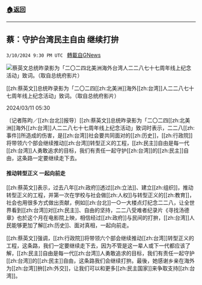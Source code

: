 ###  [:house:返回](README.md)
---


## 蔡︰守护台湾民主自由 继续打拚
`3/10/2024 9:30 PM UTC ` [轉載自GNews](https://gnews.org/articles/2382423)

![蔡英文总统昨录影为「二〇二四北美洲海外台湾人二二八七十七周年线上纪念活动」致词。（取自总统府影片）](https://img.ltn.com.tw/Upload/news/600/2024/03/11/75.jpg "蔡英文总统昨录影为「二〇二四北美洲海外台湾人二二八七十七周年线上纪念活动」致词。（取自总统府影片）")

[[zh:蔡英文]]总统昨录影为「二〇二四[[zh:北美洲]]海外[[zh:台湾]]人二二八七十七周年线上纪念活动」致词。（取自总统府影片）

2024/03/11 05:30

〔记者陈昀／[[zh:台北]]报导〕[[zh:蔡英文]]总统昨录影为「二〇二四[[zh:北美洲]]海外[[zh:台湾]]人二二八七十七周年线上纪念活动」致词时表示，二二八[[zh:事件]]所造成的伤害，是[[zh:台湾]]社会要共同面对的[[zh:历史]]，[[zh:行政院]]将带领六个部会继续推动[[zh:台湾]]转型正义的工程，[[zh:民主]]自由是每一代[[zh:台湾]]人勇敢追求的目标，我们有责任一起守护[[zh:台湾]]的[[zh:民主]]自由，这条路一定要继续走下去。

####  推动转型正义 一起向前走

[[zh:蔡英文]]表示，过去八年[[zh:政府]]透过[[zh:立法]]、建立[[zh:组织]]，推动转型正义的工程，并第一次在学校与社会做[[zh:人权]]与转型正义的[[zh:教育]]，社会也用很多方式做出贡献，例如[[zh:台北]]一○一大楼点灯纪念二二八，让全世界看到[[zh:台湾]]对[[zh:民主]]、自由的坚持，二二八受难者纪录片《寻找汤德章》也於这个月在电影院上映，相信经过[[zh:政府]]与民间的打拚，[[zh:台湾]]人民能够更加了解[[zh:历史]]、面对真相，一起向前走。

[[zh:蔡英文]]强调，[[zh:行政院]]将带领六个部会继续推动[[zh:台湾]]转型正义的工程，这条路，我们一定要继续走下去，因为不管是这一辈人或下一代都应该了解，[[zh:民主]]自由是每一代[[zh:台湾]]人勇敢追求的目标，我们有责任一起守护[[zh:台湾]]的[[zh:民主]]自由，这条路我们会继续打拚。最後，她感谢乡亲在海外为[[zh:台湾]]拚[[zh:外交]]，让我们可以和更多[[zh:民主国家]]来争取支持[[zh:台湾]]。
